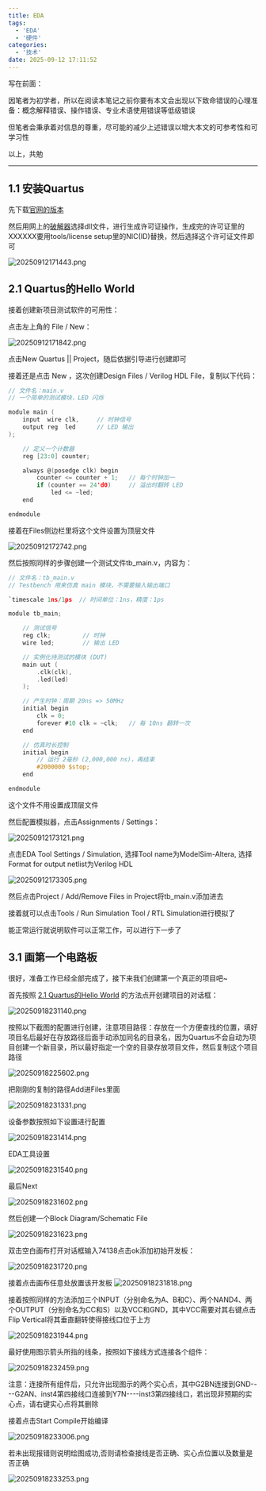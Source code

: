 ```yaml
---
title: EDA
tags:
  - 'EDA'
  - '硬件'
categories:
  - '技术'
date: 2025-09-12 17:11:52
---
```


写在前面：

因笔者为初学者，所以在阅读本笔记之前你要有本文会出现以下致命错误的心理准备：概念解释错误、操作错误、专业术语使用错误等低级错误

但笔者会秉承着对信息的尊重，尽可能的减少上述错误以增大本文的可参考性和可学习性

以上，共勉

---

## 1.1 安装Quartus

先下载[官网的版本](https://www.intel.com/content/www/us/en/software-kit/711791/intel-quartus-ii-web-edition-design-software-version-13-0sp1-for-windows.html?utm_source=chatgpt.com)

然后用网上的[破解器](/assets/EDA/Quartus_13.0_SP1_x64_hack.rar)选择dll文件，进行生成许可证操作，生成完的许可证里的XXXXXX要用tools/license setup里的NIC(ID)替换，然后选择这个许可证文件即可

![20250912171443.png](/assets/EDA/20250912171443.png)

## 2.1 Quartus的Hello World

接着创建新项目测试软件的可用性：

点击左上角的 File / New：

![20250912171842.png](/assets/EDA/20250912171842.png)

点击New Quartus || Project，随后依据引导进行创建即可

接着还是点击 New ，这次创建Design Files /  Verilog HDL File，复制以下代码：

``` c
// 文件名：main.v
// 一个简单的测试模块，LED 闪烁

module main (
    input  wire clk,     // 时钟信号
    output reg  led      // LED 输出
);

    // 定义一个计数器
    reg [23:0] counter;

    always @(posedge clk) begin
        counter <= counter + 1;   // 每个时钟加一
        if (counter == 24'd0)     // 溢出时翻转 LED
            led <= ~led;
    end

endmodule

```

接着在Files侧边栏里将这个文件设置为顶层文件

![20250912172742.png](/assets/EDA/20250912172742.png)

然后按照同样的步骤创建一个测试文件tb_main.v，内容为：

``` c
// 文件名：tb_main.v
// Testbench 用来仿真 main 模块，不需要输入输出端口

`timescale 1ns/1ps  // 时间单位：1ns，精度：1ps

module tb_main;

    // 测试信号
    reg clk;         // 时钟
    wire led;        // 输出 LED

    // 实例化待测试的模块 (DUT)
    main uut (
        .clk(clk),
        .led(led)
    );

    // 产生时钟：周期 20ns => 50MHz
    initial begin
        clk = 0;
        forever #10 clk = ~clk;   // 每 10ns 翻转一次
    end

    // 仿真时长控制
    initial begin
        // 运行 2毫秒 (2,000,000 ns)，再结束
        #2000000 $stop;
    end

endmodule

```

这个文件不用设置成顶层文件

然后配置模拟器，点击Assignments / Settings：

![20250912173121.png](/assets/EDA/20250912173121.png)

点击EDA Tool Settings / Simulation, 选择Tool name为ModelSim-Altera, 选择Format for output netlist为Verilog HDL

![20250912173305.png](/assets/EDA/20250912173305.png)

然后点击Project / Add/Remove Files in Project将tb_main.v添加进去

接着就可以点击Tools / Run Simulation Tool / RTL Simulation进行模拟了

能正常运行就说明软件可以正常工作，可以进行下一步了

## 3.1 画第一个电路板

很好，准备工作已经全部完成了，接下来我们创建第一个真正的项目吧~

首先按照 [2.1 Quartus的Hello World](/tec/EDA/#2-1-Quartus的Hello-World) 的方法点开创建项目的对话框：

![20250918231140.png](/assets/EDA/20250918231140.png)

按照以下截图的配置进行创建，注意项目路径：存放在一个方便查找的位置，填好项目名后最好在存放路径后面手动添加同名的目录名，因为Quartus不会自动为项目创建一个新目录，所以最好指定一个空的目录存放项目文件，然后复制这个项目路径

![20250918225602.png](/assets/EDA/20250918225602.png)

把刚刚的复制的路径Add进Files里面

![20250918231331.png](/assets/EDA/20250918231331.png)

设备参数按照如下设置进行配置

![20250918231414.png](/assets/EDA/20250918231414.png)

EDA工具设置

![20250918231540.png](/assets/EDA/20250918231540.png)

最后Next

![20250918231602.png](/assets/EDA/20250918231602.png)

然后创建一个Block Diagram/Schematic File

![20250918231623.png](/assets/EDA/20250918231623.png)

双击空白画布打开对话框输入74138点击ok添加初始开发板：

![20250918231720.png](/assets/EDA/20250918231720.png)

接着点击画布任意处放置该开发板
![20250918231818.png](/assets/EDA/20250918231818.png)

接着按照同样的方法添加三个INPUT（分别命名为A、B和C）、两个NAND4、两个OUTPUT（分别命名为CC和S）以及VCC和GND，其中VCC需要对其右键点击Flip Vertical将其垂直翻转使得接线口位于上方

![20250918231944.png](/assets/EDA/20250918231944.png)

最好使用图示箭头所指的线条，按照如下接线方式连接各个组件：

![20250918232459.png](/assets/EDA/20250918232459.png)

注意：连接所有组件后，只允许出现图示的两个实心点，其中G2BN连接到GND----G2AN、inst4第四接线口连接到Y7N----inst3第四接线口，若出现非预期的实心点，请右键实心点将其删除

接着点击Start Compile开始编译

![20250918233006.png](/assets/EDA/20250918233006.png)

若未出现报错则说明绘图成功,否则请检查接线是否正确、实心点位置以及数量是否正确

![20250918233253.png](/assets/EDA/20250918233253.png)
